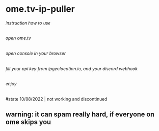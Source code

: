 # ome.tv-ip-puller

###### instruction how to use
###### open ome.tv
###### open console in your browser
###### fill your api key from ipgeolocation.io, and your discord webhook
###### enjoy


#state 10/08/2022 | not working and discontinued

## warning: it can spam really hard, if everyone on ome skips you 
